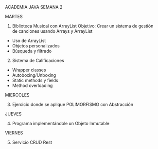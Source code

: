 ACADEMIA JAVA SEMANA 2

MARTES

1. Biblioteca Musical con ArrayList
Objetivo: Crear un sistema de gestión de canciones usando Arrays y ArrayList
- Uso de ArrayList
- Objetos personalizados
- Búsqueda y filtrado

2. Sistema de Calificaciones
- Wrapper classes
- Autoboxing/Unboxing
- Static methods y fields
- Method overloading

MIERCOLES

3. Ejercicio donde se aplique POLIMORFISMO con Abstracción

JUEVES

4. Programa implementándole un Objeto Inmutable

VIERNES

5. Servicio CRUD Rest
